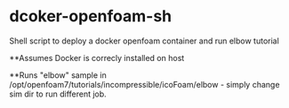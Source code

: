 # dcoker-openfoam-sh
Shell script to deploy a docker openfoam container and run elbow tutorial

**Assumes Docker is correcly installed on host

**Runs "elbow" sample in /opt/openfoam7/tutorials/incompressible/icoFoam/elbow - simply change sim dir to run different job.
